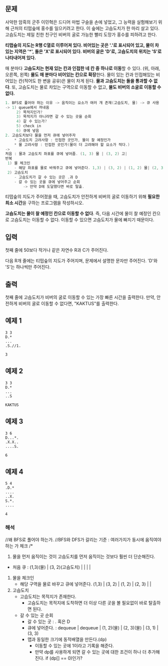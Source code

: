 ## 문제

사악한 암흑의 군주 이민혁은 드디어 마법 구슬을 손에 넣었고, 그 능력을 실험해보기 위해 근처의 티떱숲에 홍수를 일으키려고 한다. 이 숲에는 고슴도치가 한 마리 살고 있다. 고슴도치는 제일 친한 친구인 비버의 굴로 가능한 빨리 도망가 홍수를 피하려고 한다.

**티떱숲의 지도는 R행 C열로 이루어져 있다. 비어있는 곳은 '.'로 표시되어 있고, 물이 차있는 지역은 '*', 돌은 'X'로 표시되어 있다. 비버의 굴은 'D'로, 고슴도치의 위치는 'S'로 나타내어져 있다.**

매 분마다 **고슴도치는 현재 있는 칸과 인접한 네 칸 중 하나로 이동**할 수 있다. (위, 아래, 오른쪽, 왼쪽) **물도 매 분마다 비어있는 칸으로 확장**한다. 물이 있는 칸과 인접해있는 비어있는 칸(적어도 한 변을 공유)은 물이 차게 된다. **물과 고슴도치는 돌을 통과할 수 없다**. 또, 고슴도치는 물로 차있는 구역으로 이동할 수 없고, **물도 비버의 소굴로 이동할 수 없다.**

```c
1. BFS로 풀어야 하는 이유 -> 움직이는 요소가 여러 개 존재(고슴도치, 물) -> 큐 사용
-> 1) queue에서 꺼내옴
	 2) 목적지인가?
	 3) 목적지가 아니라면 갈 수 있는 곳을 순회
	 4) 갈 수 있는가?
	 5) check in
	 6) 큐에 넣음
2. 고슴도치보다 물을 먼저 큐에 넣어주자
	* 고슴도치 고려사항 : 인접한 곳인가, 물이 찰 예정인가
	* 물 고려사항 : 인접한 곳인가(물이 더 고려해야 할 요소가 적다.)
->
처음 : 물과 고슴도치 좌표를 큐에 넣어줌. (1, 3) 물 | (3, 2) 고|
반복
 1) 물 체크인
	- 해당 좌표를 물로 바꿔주고 큐에 넣어준다. 1,3) | (3, 2) | (1, 2) 물| (2, 3) 고| |
 2) 고슴도치
	- 고슴도치가 갈 수 있는 곳은 .과 D
	- 갈 수 있는 곳을 큐에 넣어주고 순회
		-> 만약 D에 도달했다면 바로 탈출.
```

티떱숲의 지도가 주어졌을 때, 고슴도치가 안전하게 비버의 굴로 이동하기 위해 **필요한 최소 시간**을 구하는 프로그램을 작성하시오.

**고슴도치는 물이 찰 예정인 칸으로 이동할 수 없다**. 즉, 다음 시간에 물이 찰 예정인 칸으로 고슴도치는 이동할 수 없다. 이동할 수 있으면 고슴도치가 물에 빠지기 때문이다.

## 입력

첫째 줄에 50보다 작거나 같은 자연수 R과 C가 주어진다.

다음 R개 줄에는 티떱숲의 지도가 주어지며, 문제에서 설명한 문자만 주어진다. 'D'와 'S'는 하나씩만 주어진다.

## 출력

첫째 줄에 고슴도치가 비버의 굴로 이동할 수 있는 가장 빠른 시간을 출력한다. 만약, 안전하게 비버의 굴로 이동할 수 없다면, "KAKTUS"를 출력한다.

## 예제 1

```
3 3
D.*
...
.S.//1. 

3
```

## 예제 2

```
3 3
D.*
...
..S

KAKTUS
```

## 예제 3

```
3 6
D...*.
.X.X..
....S.

6
```

## 예제 4

```
5 4
.D.*
....
..X.
S.*.
....

4

```

### 해석

//왜 BFS로 풀어야 하는가.
//BFS와 DFS가 갈리는 기준 : 여러가지가 동시에 움직여야 하는 가 체크
/*

1. 물을 먼저 움직이는 것이 고슴도치를 먼저 움직이는 것보다 훨씬 더 단순해진다.
- 처음 큐 : (1,3)(물) | (3, 2)(고슴도치) | | | |
1. 물을 체크인
    - 해당 구역을 물로 바꾸고 큐에 넣어준다. (1,3) | (3, 2) | (1, 2) | (2, 3) | |
2. 고슴도치
    - 고습도치는 목적지가 존재한다.
        - 고슴도치는 목적지에 도착하면 더 이상 다른 곳을 볼 필요없이 바로 탈출하면 된다.
    - 갈 수 있는 곳 순회
        - 갈 수 있는 곳 : . 혹은 D
        - 큐에 넣어준다. : dequeue | dequeue | (1, 2)(물) | (2, 3)(물) | (3, 1) | (3, 3)
        - 맵과 동일한 크기에 동적배열을 만든다.(dp)
            - 이동할 수 있는 곳에 1이라고 기록을 해준다.
            - 만약 dp를 사용하게 되면 갈 수 있는 곳에 대한 조건이 하나 더 추가해진다. if (dp[] == 0)인가?
